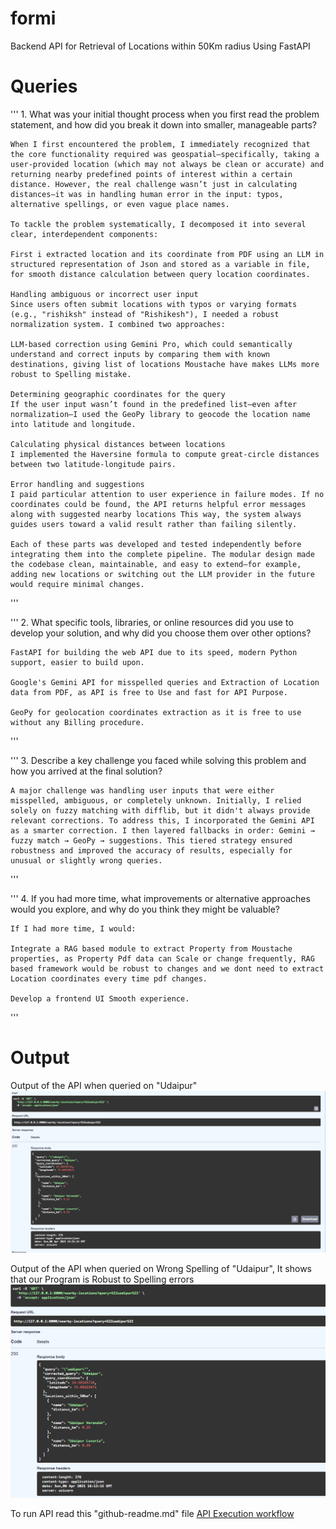 # formi
Backend API for Retrieval of Locations within 50Km radius Using FastAPI

# Queries
  ''' 
    1. What was your initial thought process when you first read the problem statement, and how did you break it down into smaller, manageable parts?
    
    When I first encountered the problem, I immediately recognized that the core functionality required was geospatial—specifically, taking a user-provided location (which may not always be clean or accurate) and returning nearby predefined points of interest within a certain distance. However, the real challenge wasn’t just in calculating distances—it was in handling human error in the input: typos, alternative spellings, or even vague place names. 
    
    To tackle the problem systematically, I decomposed it into several clear, interdependent components:
    
    First i extracted location and its coordinate from PDF using an LLM in structured representation of Json and stored as a variable in file, for smooth distance calculation between query location coordinates.
    
    Handling ambiguous or incorrect user input
    Since users often submit locations with typos or varying formats (e.g., "rishiksh" instead of "Rishikesh"), I needed a robust normalization system. I combined two approaches:
    
    LLM-based correction using Gemini Pro, which could semantically understand and correct inputs by comparing them with known destinations, giving list of locations Moustache have makes LLMs more robust to Spelling mistake.
    
    Determining geographic coordinates for the query
    If the user input wasn’t found in the predefined list—even after normalization—I used the GeoPy library to geocode the location name into latitude and longitude. 
    
    Calculating physical distances between locations
    I implemented the Haversine formula to compute great-circle distances between two latitude-longitude pairs. 
    
    Error handling and suggestions
    I paid particular attention to user experience in failure modes. If no coordinates could be found, the API returns helpful error messages along with suggested nearby locations This way, the system always guides users toward a valid result rather than failing silently.
    
    Each of these parts was developed and tested independently before integrating them into the complete pipeline. The modular design made the codebase clean, maintainable, and easy to extend—for example, adding new locations or switching out the LLM provider in the future would require minimal changes.
  '''

  '''
    2. What specific tools, libraries, or online resources did you use to develop your solution, and why did you choose them over other options?
    
    FastAPI for building the web API due to its speed, modern Python support, easier to build upon.
    
    Google's Gemini API for misspelled queries and Extraction of Location data from PDF, as API is free to Use and fast for API Purpose.
    
    GeoPy for geolocation coordinates extraction as it is free to use without any Billing procedure.
  '''

  '''
    3. Describe a key challenge you faced while solving this problem and how you arrived at the final solution?
    
    A major challenge was handling user inputs that were either misspelled, ambiguous, or completely unknown. Initially, I relied solely on fuzzy matching with difflib, but it didn't always provide relevant corrections. To address this, I incorporated the Gemini API as a smarter correction. I then layered fallbacks in order: Gemini → fuzzy match → GeoPy → suggestions. This tiered strategy ensured robustness and improved the accuracy of results, especially for unusual or slightly wrong queries.
  '''

  '''
    4. If you had more time, what improvements or alternative approaches would you explore, and why do you think they might be valuable?
    
    If I had more time, I would:
    
    Integrate a RAG based module to extract Property from Moustache properties, as Property Pdf data can Scale or change frequently, RAG based framework would be robust to changes and we dont need to extract Location coordinates every time pdf changes.
    
    Develop a frontend UI Smooth experience.
  '''


# Output
Output of the API when queried on "Udaipur"
![Output of the API when queried on "Udaipur"](Correct%20Udaipur.png)

Output of the API when queried on Wrong Spelling of "Udaipur", It shows that our Program is Robust to Spelling errors
![Output of the API when queried on Wrong Spelling of "Udaipur", It shows that our Program is Robust to Spelling errors](Incorrect%20Udaipur.png)

To run API read this "github-readme.md" file
[API Execution workflow](github-readme.md)
